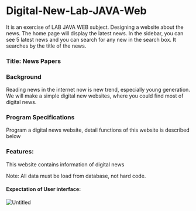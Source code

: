 # Digital-New-Lab-JAVA-Web
It is an exercise of LAB JAVA WEB subject. Designing a website about the news. The home page will display the latest news. In the sidebar, you can see 5 latest news and you can search for any new in the search box. It searches by the title of the news.
### Title: News Papers
	
### Background

Reading news in the internet now is new trend, especially young generation. We will make a simple digital new websites, where you could find most of digital news.

### Program Specifications

Program a digital news website, detail functions of this website is described below

### Features:
This website contains information of digital news

Note: All data must be load from database, not hard code.

#### Expectation of User interface:

![Untitled](https://user-images.githubusercontent.com/53130557/81501207-2ef0ba00-9301-11ea-80ee-436ad381dfa7.png)
